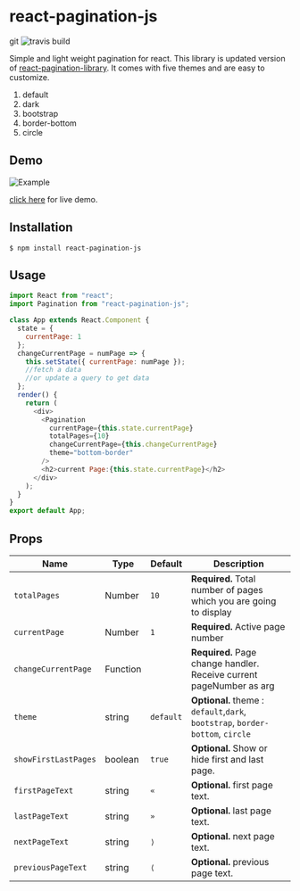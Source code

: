 # react-pagination-js
git ![travis build](https://img.shields.io/travis/isaurssaurav/react-pagination-js?style=flat-square)

Simple and light weight pagination for react. This library is updated version of [react-pagination-library](https://github.com/isaurssaurav/react-pagination). It comes with five themes and are easy to customize.
1. default
2. dark
3. bootstrap
4. border-bottom
5. circle

## Demo

![Example](https://imge.to/images/2019/08/17/V8j1w.png)

[click here](https://isaurssaurav.github.io/react-pagination-js/) for live demo.

## Installation

```
$ npm install react-pagination-js
```

## Usage

```js
import React from "react";
import Pagination from "react-pagination-js";

class App extends React.Component {
  state = {
    currentPage: 1
  };
  changeCurrentPage = numPage => {
    this.setState({ currentPage: numPage });
    //fetch a data
    //or update a query to get data
  };
  render() {
    return (
      <div>
        <Pagination
          currentPage={this.state.currentPage}
          totalPages={10}
          changeCurrentPage={this.changeCurrentPage}
          theme="bottom-border"
        />
        <h2>current Page:{this.state.currentPage}</h2>
      </div>
    );
  }
}
export default App;
```
## Props

| Name                | Type     | Default   | Description                                                          |
| ------------------- | -------- | --------- | -------------------------------------------------------------------- |
| `totalPages`        | Number   | `10`      | **Required.** Total number of pages which you are going to display   |
| `currentPage`       | Number   | `1`       | **Required.** Active page number                                     |
| `changeCurrentPage` | Function |           | **Required.** Page change handler. Receive current pageNumber as arg |
| `theme`             | string   | `default` | **Optional.** theme : `default`,`dark`, `bootstrap`, `border-bottom`, `circle` |
| `showFirstLastPages`| boolean   | `true`   |  **Optional.** Show or hide first and last page. |
| `firstPageText`       | string   | `«`   |  **Optional.** first page text. |
| `lastPageText`       | string   | `»`   |  **Optional.** last page text. |
| `nextPageText`       | string   | `⟩`   |  **Optional.** next page text. |
| `previousPageText`       | string   | `⟨`   |  **Optional.** previous page text. |

